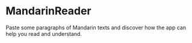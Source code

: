 # MandarinReader

Paste some paragraphs of Mandarin texts and discover how the app can help you read and understand.
